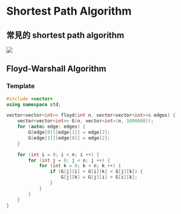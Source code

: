 # Shortest Path Algorithm
## 常見的 shortest path algorithm
<img src="./overall.img">
<br>

## Floyd-Warshall Algorithm
### Template
```C++
#include <vector>
using namespace std;

vector<vector<int>> floyd(int n, vector<vector<int>>& edges) {
    vector<vector<int>> G(n, vector<int>(n, 1000000));
    for (auto& edge: edges) {
        G[edge[0]][edge[1]] = edge[2];
        G[edge[1]][edge[0]] = edge[2];
    }

    for (int i = 0; i < n; i ++) {
        for (int j = 0; j < n; j ++) {
            for (int k = 0; k < n; k ++) {
                if (G[j][i] + G[i][k] < G[j][k]) {
                    G[j][k] = G[j][i] + G[i][k];
                }
            }
        }
    }
}
```
